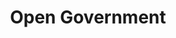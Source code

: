 ---
# This topic lives at
# https://digital.gov/topics/open-government

slug: "open-government"

# Topic Title
title: "Open Government"

# description — keep it short and clear
summary: ""

aliases:
  - /topics/foia/
  - /topics/freedom-of-information-act/
  - /topics/national-action-plan-on-open-government/

# Weight
weight: 1

# For more information on managing topics,
# see https://github.com/GSA/digitalgov.gov/wiki
---